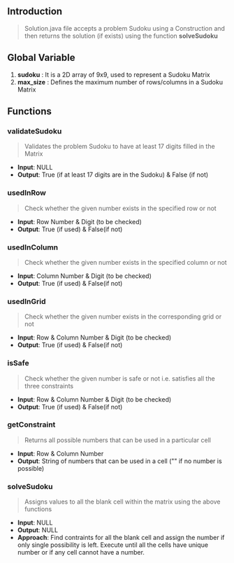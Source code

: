 ## Introduction
> Solution.java file accepts a problem Sudoku using a Construction and then returns the solution (if exists) using the function **solveSudoku**

## Global Variable
1. **sudoku** : It is a 2D array of 9x9, used to represent a Sudoku Matrix
2. **max_size** : Defines the maximum number of rows/columns in a Sudoku Matrix

## Functions
### validateSudoku
> Validates the problem Sudoku to have at least 17 digits filled in the Matrix
- **Input**: NULL
- **Output**: True (if at least 17 digits are in the Sudoku) & False (if not)

### usedInRow
> Check whether the given number exists in the specified row or not
- **Input**: Row Number & Digit (to be checked)
- **Output**: True (if used) & False(if not)

### usedInColumn
> Check whether the given number exists in the specified column or not
- **Input**: Column Number & Digit (to be checked)
- **Output**: True (if used) & False(if not)

### usedInGrid
> Check whether the given number exists in the corresponding grid or not
- **Input**: Row & Column Number & Digit (to be checked)
- **Output**: True (if used) & False(if not)

### isSafe
> Check whether the given number is safe or not i.e. satisfies all the three constraints
- **Input**: Row & Column Number & Digit (to be checked)
- **Output**: True (if used) & False(if not)

### getConstraint
> Returns all possible numbers that can be used in a particular cell
- **Input**: Row & Column Number
- **Output**: String of numbers that can be used in a cell ("" if no number is possible)

### solveSudoku
> Assigns values to all the blank cell within the matrix using the above functions
- **Input**: NULL
- **Output**: NULL
- **Approach**: Find contraints for all the blank cell and assign the number if only single possibility is left. Execute until all the cells have unique number or if any cell cannot have a number.
